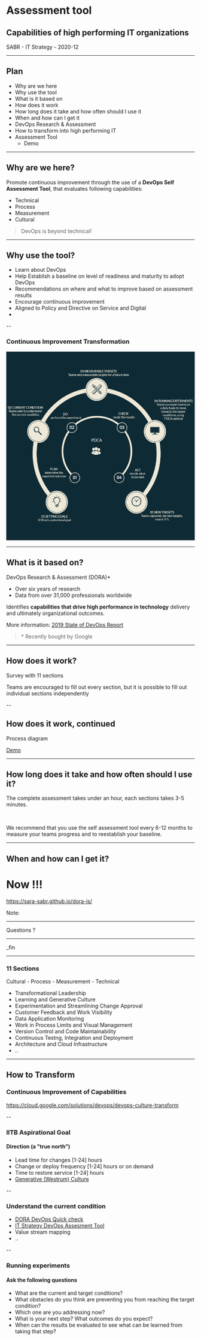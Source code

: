 # Assessment tool

## Capabilities of high performing IT organizations

SABR - IT Strategy - 2020-12

---

## Plan

- Why are we here
- Why use the tool
- What is it based on
- How does it work
- How long does it take and how often should I use it
- When and how can I get it
- DevOps Research & Assessment
- How to transform into high performing IT
- Assessment Tool
  - Demo

---

## Why are we here?

Promote continuous improvement through the use of a **DevOps Self Assessment Tool**, that evaluates following capabilities: 

- Technical
- Process
- Measurement
- Cultural

> DevOps is beyond technical!

---

## Why use the tool?

- Learn about DevOps
- Help Establish a baseline on level of readiness and maturity to adopt DevOps
- Recommendations on where and what to improve based on assessment results
- Encourage continuous improvement
- Aligned to Policy and Directive on Service and Digital
- 

--

### Continuous Improvement Transformation

<img src="assets/images/AssessmentTool1.png" alt="">

---

## What is it based on?

DevOps Research & Assessment (DORA)*

- Over six years of research
- Data from over 31,000 professionals worldwide

Identifies **capabilities that drive high performance in technology** delivery and ultimately organizational outcomes.

More information: [2019 State of DevOps Report](https://cloud.google.com/devops/state-of-devops)

> \* Recently bought by Google

---

## How does it work?

Survey with 11 sections

Teams are encouraged to fill out every section, but it is possible to fill out individual sections independently

--

## How does it work, continued

Process diagram

[Demo](https://sara-sabr.github.io/dora-js/)

---

## How long does it take and how often should I use it?

The complete assessment takes under an hour, each sections takes 3-5 minutes.

</br>

We recommend that you use the self assessment tool every 6-12 months to measure your teams progress and to reestablish your baseline.

---

## When and how can I get it?

# Now !!!

https://sara-sabr.github.io/dora-js/

Note:

---

Questions ?

---

_fin

---

### 11 Sections

Cultural - Process - Measurement - Technical

- Transformational Leadership
- Learning and Generative Culture
- Experimentation and Streamlining Change Approval
- Customer Feedback and Work Visibility
- Data Application Monitoring
- Work in Process Limits and Visual Management
- Version Control and Code Maintainability
- Continuous Testng, Integration and Deployment
- Architecture and Cloud Infrastructure
- ..

---

## How to Transform

### Continuous Improvement of Capabilities

https://cloud.google.com/solutions/devops/devops-culture-transform

--

### IITB Aspirational Goal

#### Direction (a "true north")

- Lead time for changes [1-24] hours
- Change or deploy frequency [1-24] hours or on demand
- Time to restore service [1-24] hours
- [Generative (Westrum) Culture](https://cloud.google.com/solutions/devops/devops-culture-westrum-organizational-culture)

--

### Understand the current condition

- [DORA DevOps Quick check](https://www.devops-research.com/quickcheck.html)
- [IT Strategy DevOps Assesment Tool](https://sara-sabr.github.io/dora-js/)
- Value stream mapping
- ..

--

### Running experiments

#### Ask the following questions

- What are the current and target conditions?
- What obstacles do you think are preventing you from reaching the target condition?
- Which one are you addressing now?
- What is your next step? What outcomes do you expect?
- When can the results be evaluated to see what can be learned from taking that step?




